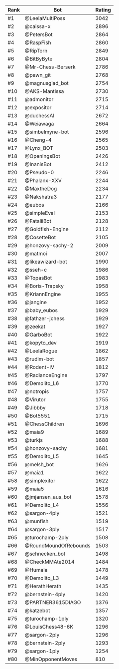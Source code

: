 Rank|Bot|Rating
---|---|---
#1|@LeelaMultiPoss|3042
#2|@caissa-x|2896
#3|@PetersBot|2864
#4|@RaspFish|2860
#5|@RipTorn|2849
#6|@BitByByte|2804
#7|@Mr-Chess-Berserk|2786
#8|@pawn_git|2768
#9|@magnusglad_bot|2754
#10|@AKS-Mantissa|2730
#11|@admonitor|2715
#12|@expositor|2714
#13|@duchessAI|2672
#14|@Weiawaga|2664
#15|@simbelmyne-bot|2596
#16|@Cheng-4|2565
#17|@Lynx_BOT|2503
#18|@OpeningsBot|2426
#19|@InanisBot|2412
#20|@Pseudo-0|2246
#21|@Phalanx-XXV|2244
#22|@MaxtheDog|2234
#23|@Nakshatra3|2177
#24|@eubos|2166
#25|@simpleEval|2153
#26|@FataliiBot|2128
#27|@Goldfish-Engine|2112
#28|@CosetteBot|2105
#29|@honzovy-sachy-2|2009
#30|@matmoi|2007
#31|@likeawizard-bot|1990
#32|@sseh-c|1986
#33|@TopasBot|1983
#34|@Boris-Trapsky|1958
#35|@KriannEngine|1955
#36|@jangine|1952
#37|@baby_eubos|1929
#38|@fathzer-jchess|1929
#39|@zeekat|1927
#40|@GarboBot|1922
#41|@kopyto_dev|1919
#42|@LeelaRogue|1862
#43|@rudim-bot|1857
#44|@Rodent-IV|1812
#45|@RadianceEngine|1797
#46|@Demolito_L6|1770
#47|@notropis|1757
#48|@Virutor|1755
#49|@Jibbby|1718
#50|@Bot5551|1715
#51|@ChessChildren|1696
#52|@maia9|1689
#53|@turkjs|1688
#54|@honzovy-sachy|1681
#55|@Demolito_L5|1645
#56|@melsh_bot|1626
#57|@maia1|1622
#58|@simplexitor|1622
#59|@maia5|1616
#60|@jmjansen_aus_bot|1578
#61|@Demolito_L4|1556
#62|@sargon-4ply|1521
#63|@munfish|1519
#64|@sargon-3ply|1517
#65|@turochamp-2ply|1508
#66|@RoundMoundOfRebounds|1503
#67|@schnecken_bot|1498
#68|@CheckMMAte2014|1484
#69|@Humaia|1478
#70|@Demolito_L3|1449
#71|@HerathHerath|1435
#72|@bernstein-4ply|1420
#73|@PARTNER3615DIAGO|1376
#74|@katzebot|1357
#75|@turochamp-1ply|1320
#76|@LouisChess48-6K|1296
#77|@sargon-2ply|1296
#78|@bernstein-2ply|1293
#79|@sargon-1ply|1254
#80|@MinOpponentMoves|810
